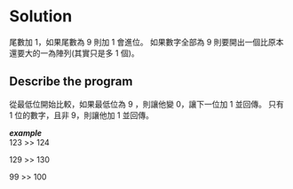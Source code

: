 # Solution
尾數加 1，如果尾數為 9 則加 1 會進位。
如果數字全部為 9 則要開出一個比原本還要大的一為陣列(其實只是多 1 個)。
## Describe the program

從最低位開始比較，如果最低位為 9 ，則讓他變 0，讓下一位加 1 並回傳。
只有 1 位的數字，且非 9，則讓他加 1 並回傳。

***example***  
123 >> 124

129 >> 130

99 >> 100
